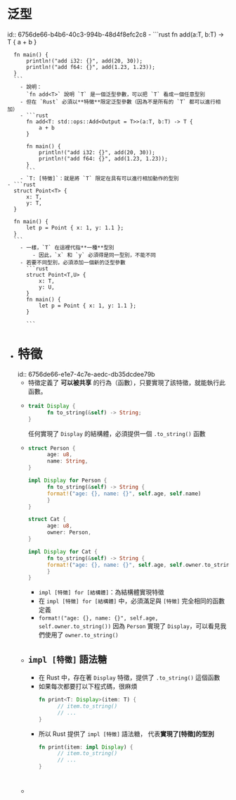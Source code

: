 # 泛型
id:: 6756de66-b4b6-40c3-994b-48d4f8efc2c8
	- ```rust
	  fn add<T>(a:T, b:T) -> T {
	      a + b
	  }
	  
	  fn main() {
	      println!("add i32: {}", add(20, 30));
	      println!("add f64: {}", add(1.23, 1.23));
	  }
	  ```
		- 說明：
		  `fn add<T>` 說明 `T` 是一個泛型參數，可以把 `T` 看成一個任意型別
		- 但在 `Rust` 必須以**特徵**限定泛型參數（因為不是所有的 `T` 都可以進行相加）
		- ```rust
		  fn add<T: std::ops::Add<Output = T>>(a:T, b:T) -> T {
		      a + b
		  }
		  
		  fn main() {
		      println!("add i32: {}", add(20, 30));
		      println!("add f64: {}", add(1.23, 1.23));
		  }
		  ```
		- `T: [特徵]`：就是將 `T` 限定在具有可以進行相加動作的型別
	- ```rust
	  struct Point<T> {
	      x: T,
	      y: T,
	  }
	  
	  fn main() {
	      let p = Point { x: 1, y: 1.1 };
	  }
	  ```
		- 一樣，`T` 在這裡代指**一種**型別
			- 因此，`x` 和 `y` 必須得是同一型別，不能不同
		- 若要不同型別，必須添加一個新的泛型參數
		  ```rust
		  struct Point<T,U> {
		      x: T,
		      y: U,
		  }
		  fn main() {
		      let p = Point { x: 1, y: 1.1 };
		  }
		  
		  ```
- # 特徵
  id:: 6756de66-e1e7-4c7e-aedc-db35dcdee79b
	- 特徵定義了 **可以被共享** 的行為（函數），只要實現了該特徵，就能執行此函數。
	- ```rust
	  trait Display {
	    	fn to_string(&self) -> String;
	  }
	  ```
	  任何實現了 `Display` 的結構體，必須提供一個 `.to_string()` 函數
	- ```rust
	  struct Person {
	    	age: u8,
	    	name: String,
	  }
	  
	  impl Display for Person {
	    	fn to_string(&self) -> String {
	      	format!("age: {}, name: {}", self.age, self.name)  
	    	}
	  }
	  
	  struct Cat {
	    	age: u8,
	    	owner: Person,
	  }
	  
	  impl Display for Cat {
	    	fn to_string(&self) -> String {
	      	format!("age: {}, name: {}", self.age, self.owner.to_string())
	    	}
	  }
	  
	  ```
		- `impl [特徵] for [結構體]`：為結構體實現特徵
		- 在 `impl [特徵] for [結構體]` 中，必須滿足與 `[特徵]` 完全相同的函數定義
		- `format!("age: {}, name: {}", self.age, self.owner.to_string())`
		  因為 `Person` 實現了 `Display`，可以看見我們使用了 `owner.to_string()`
	- ## `impl [特徵]` 語法糖
		- 在 Rust 中，存在著 `Display` 特徵，提供了 `.to_string()` 這個函數
		- 如果每次都要打以下程式碼，很麻煩
		  ```rust
		  fn print<T: Display>(item: T) {
		    	// item.to_string()
		    	// ...
		  }
		  ```
		- 所以 Rust 提供了 `impl [特徵]` 語法糖， 代表**實現了[特徵]的型別**
		  ```rust
		  fn print(item: impl Display) {
		    	// item.to_string()
		    	// ...
		  }
		  ```
	- #